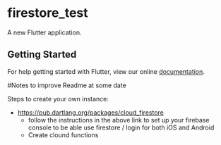 # firestore_test

A new Flutter application.

## Getting Started

For help getting started with Flutter, view our online
[documentation](https://flutter.io/).

#Notes to improve Readme at some date

Steps to create your own instance:

- https://pub.dartlang.org/packages/cloud_firestore
  - follow the instructions in the above link to set up your firebase console to be able use firestore / login for both iOS and Android
  - Create clound functions
